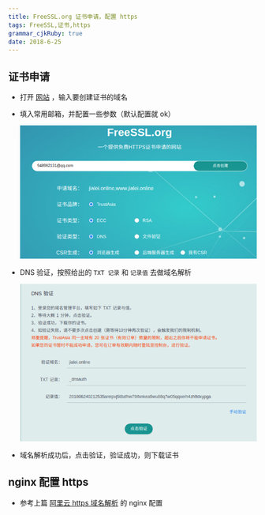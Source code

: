 ```yaml
---
title: FreeSSL.org 证书申请，配置 https 
tags: FreeSSL,证书,https
grammar_cjkRuby: true
date: 2018-6-25
---
```



## 证书申请

- 打开 [网站](https://freessl.org/) ，输入要创建证书的域名

- 填入常用邮箱，并配置一些参数（默认配置就 ok）

	![配置项](./images/1529892737106.jpg)
	
- DNS 验证，按照给出的 `TXT 记录` 和 `记录值` 去做域名解析

	![DNS 验证](./images/1529892998831.jpg)
	
- 域名解析成功后，点击验证，验证成功，则下载证书


## nginx 配置 https

- 参考上篇 [阿里云 https 域名解析](https://github.com/myArticle/StoryWriter/blob/master/%E9%98%BF%E9%87%8C%E4%BA%91%20https%20%E5%9F%9F%E5%90%8D%E9%85%8D%E7%BD%AE.md) 的 nginx 配置
